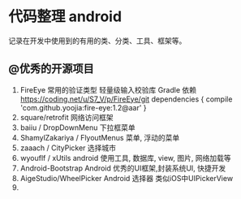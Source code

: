 # 代码整理  android
记录在开发中使用到的有用的类、分类、工具、框架等。

## @优秀的开源项目
1. FireEye                                  常用的验证类型 轻量级输入校验库 
    Gradle 依赖  
    https://coding.net/u/S7_V/p/FireEye/git
    dependencies {
        compile 'com.github.yoojia:fire-eye:1.2@aar'
    }
2. square/retrofit                          网络访问框架  
3. baiiu / DropDownMenu                     下拉框菜单
4. ShamylZakariya / FlyoutMenus             菜单, 浮动的菜单
5. zaaach / CityPicker                      选择城市
6. wyouflf / xUtils                         android 使用工具, 数据库, view, 图片, 网络加载等
7. Android-Bootstrap                        Android 优秀的UI框架,封装系统UI, 快捷开发
8. AigeStudio/WheelPicker                   Android 选择器  类似iOS中UIPickerView
9. 



